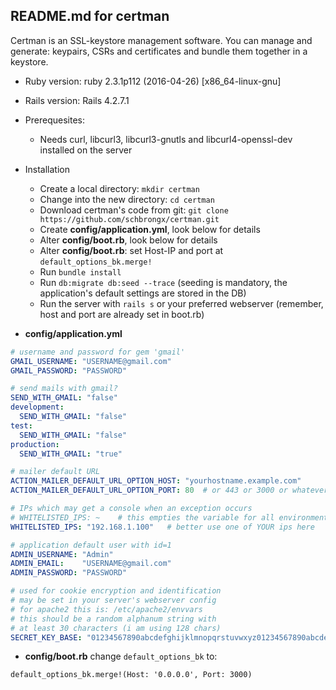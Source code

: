 ## README.md for certman

Certman is an SSL-keystore management software. You can manage and generate: keypairs, CSRs and certificates and bundle them together in a keystore.

* Ruby version: ruby 2.3.1p112 (2016-04-26) [x86_64-linux-gnu]
* Rails version: Rails 4.2.7.1

* Prerequesites:
  * Needs curl, libcurl3, libcurl3-gnutls and libcurl4-openssl-dev installed on the server

* Installation
  * Create a local directory: `mkdir certman`
  * Change into the new directory: `cd certman`
  * Download certman's code from git: `git clone https://github.com/schbrongx/certman.git`
  * Create **config/application.yml**, look below for details
  * Alter **config/boot.rb**, look below for details
  * Alter **config/boot.rb**: set Host-IP and port at `default_options_bk.merge!`
  * Run `bundle install`
  * Run `db:migrate db:seed --trace` (seeding is mandatory, the application's default settings are stored in the DB)
  * Run the server with `rails s` or your preferred webserver (remember, host and port are already set in boot.rb)

* **config/application.yml**
```yaml
# username and password for gem 'gmail'
GMAIL_USERNAME: "USERNAME@gmail.com"
GMAIL_PASSWORD: "PASSWORD"

# send mails with gmail?
SEND_WITH_GMAIL: "false"
development:
  SEND_WITH_GMAIL: "false"
test:
  SEND_WITH_GMAIL: "false"
production: 
  SEND_WITH_GMAIL: "true"

# mailer default URL
ACTION_MAILER_DEFAULT_URL_OPTION_HOST: "yourhostname.example.com"
ACTION_MAILER_DEFAULT_URL_OPTION_PORT: 80  # or 443 or 3000 or whatever you run on

# IPs which may get a console when an exception occurs
# WHITELISTED_IPS: ~    # this empties the variable for all environments
WHITELISTED_IPS: "192.168.1.100"   # better use one of YOUR ips here

# application default user with id=1
ADMIN_USERNAME: "Admin"
ADMIN_EMAIL:    "USERNAME@gmail.com"
ADMIN_PASSWORD: "PASSWORD"

# used for cookie encryption and identification
# may be set in your server's webserver config
# for apache2 this is: /etc/apache2/envvars
# this should be a random alphanum string with 
# at least 30 characters (i am using 128 chars)
SECRET_KEY_BASE: "01234567890abcdefghijklmnopqrstuvwxyz01234567890abcdefghijklmnopqrstuvwxyz01234567890abcdefghijklmnopqrstuvwxyz01234567890abcdef"
```

* **config/boot.rb**
change `default_options_bk`  to:
```
default_options_bk.merge!(Host: '0.0.0.0', Port: 3000)
```

